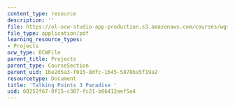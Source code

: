 ```yaml
---
content_type: resource
description: ''
file: https://ol-ocw-studio-app-production.s3.amazonaws.com/courses/wgs-s10-special-topics-in-women-gender-studies-seminar-latina-womens-voices-spring-2010/60252f678f15c387fc21b06412aef5a4_MITWGS_S10S10_tp3_paradise.pdf
file_type: application/pdf
learning_resource_types:
- Projects
ocw_type: OCWFile
parent_title: Projects
parent_type: CourseSection
parent_uid: 1be2d5a3-f015-8dfc-1645-5878ba5f19a2
resourcetype: Document
title: 'Talking Points 3 Paradise '
uid: 60252f67-8f15-c387-fc21-b06412aef5a4
---
```

